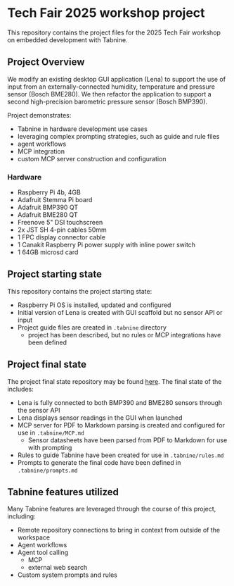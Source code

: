 # Tech Fair 2025 workshop project

This repository contains the project files for the 2025 Tech Fair workshop on embedded development with Tabnine.

## Project Overview

We modify an existing desktop GUI application (Lena) to support the use of input from an externally-connected humidity, temperature and pressure sensor (Bosch BME280). We then refactor the application to support a second high-precision barometric pressure sensor (Bosch BMP390).

Project demonstrates:

- Tabnine in hardware development use cases
- leveraging complex prompting strategies, such as guide and rule files
- agent workflows
- MCP integration
- custom MCP server construction and configuration

### Hardware

- Raspberry Pi 4b, 4GB
- Adafruit Stemma Pi board
- Adafruit BMP390 QT
- Adafruit BME280 QT
- Freenove 5" DSI touchscreen
- 2x JST SH 4-pin cables 50mm 
- 1 FPC display connector cable
- 1 Canakit Raspberry Pi power supply with inline power switch
- 1 64GB microsd card

## Project starting state

This repository contains the project starting state:

- Raspberry Pi OS is installed, updated and configured
- Initial version of Lena is created with GUI scaffold but no sensor API or input
- Project guide files are created in `.tabnine` directory
    - project has been described, but no rules or MCP integrations have been defined

## Project final state

The project final state repository may be found [here](#). The final state of the includes:

- Lena is fully connected to both BMP390 and BME280 sensors through the sensor API 
- Lena displays sensor readings in the GUI when launched
- MCP server for PDF to Markdown parsing is created and configured for use in `.tabnine/MCP.md` 
    - Sensor datasheets have been parsed from PDF to Markdown for use with prompting
- Rules to guide Tabnine have been created for use in `.tabnine/rules.md`
- Prompts to generate the final code have been defined in `.tabnine/prompts.md`

## Tabnine features utilized

Many Tabnine features are leveraged through the course of this project, including:

- Remote repository connections to bring in context from outside of the workspace
- Agent workflows
- Agent tool calling
    - MCP
    - external web search
- Custom system prompts and rules
